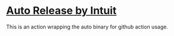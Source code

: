 # [Auto Release by Intuit](https://intuit.github.io/auto/docs)

This is an action wrapping the auto binary for github action usage. 
